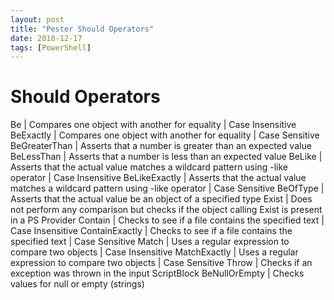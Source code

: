 ```yaml
---
layout: post
title: "Pester Should Operators"
date: 2018-12-17
tags: [PowerShell]
---
```


# Should Operators

Be | Compares one object with another for equality | Case Insensitive
BeExactly | Compares one object with another for equality | Case Sensitive
BeGreaterThan | Asserts that a number is greater than an expected value
BeLessThan | Asserts that a number is less than an expected value
BeLike | Asserts that the actual value matches a wildcard pattern using -like operator | Case Insensitive
BeLikeExactly | Asserts that the actual value matches a wildcard pattern using -like operator | Case Sensitive
BeOfType | Asserts that the actual value be an object of a specified type
Exist | Does not perform any comparison but checks if the object calling Exist is present in a PS Provider
Contain | Checks to see if a file contains the specified text | Case Insensitive
ContainExactly | Checks to see if a file contains the specified text | Case Sensitive
Match | Uses a regular expression to compare two objects | Case Insensitive
MatchExactly | Uses a regular expression to compare two objects | Case Sensitive
Throw | Checks if an exception was thrown in the input ScriptBlock
BeNullOrEmpty | Checks values for null or empty (strings)
